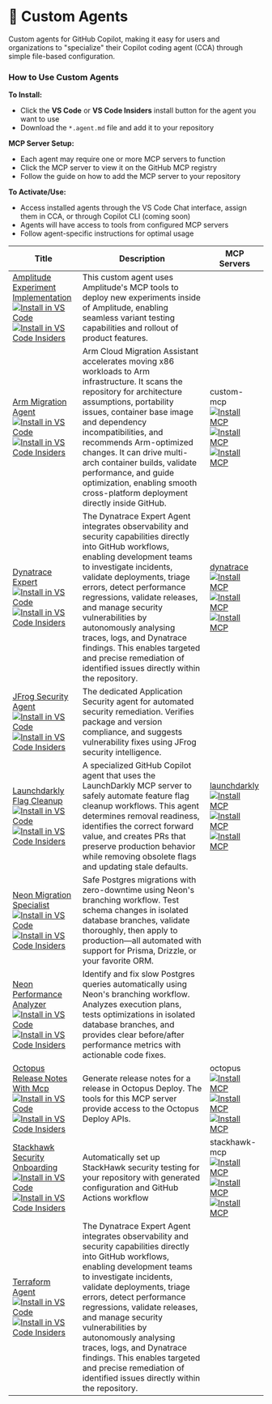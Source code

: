 # 🤖 Custom Agents

Custom agents for GitHub Copilot, making it easy for users and organizations to "specialize" their Copilot coding agent (CCA) through simple file-based configuration.
### How to Use Custom Agents

**To Install:**
- Click the **VS Code** or **VS Code Insiders** install button for the agent you want to use
- Download the `*.agent.md` file and add it to your repository

**MCP Server Setup:**
- Each agent may require one or more MCP servers to function
- Click the MCP server to view it on the GitHub MCP registry
- Follow the guide on how to add the MCP server to your repository

**To Activate/Use:**
- Access installed agents through the VS Code Chat interface, assign them in CCA, or through Copilot CLI (coming soon)
- Agents will have access to tools from configured MCP servers
- Follow agent-specific instructions for optimal usage

| Title | Description | MCP Servers |
| ----- | ----------- | ----------- |
| [Amplitude Experiment Implementation](agents/amplitude-experiment-implementation.agent.md)<br />[![Install in VS Code](https://img.shields.io/badge/VS_Code-Install-0098FF?style=flat-square&logo=visualstudiocode&logoColor=white)](https://aka.ms/awesome-copilot/install/agent?url=vscode%3Achat-agent%2Finstall%3Furl%3Dhttps%3A%2F%2Fraw.githubusercontent.com%2Fgithub%2Fawesome-copilot%2Fmain%2Fagents%2Famplitude-experiment-implementation.agent.md)<br />[![Install in VS Code Insiders](https://img.shields.io/badge/VS_Code_Insiders-Install-24bfa5?style=flat-square&logo=visualstudiocode&logoColor=white)](https://aka.ms/awesome-copilot/install/agent?url=vscode-insiders%3Achat-agent%2Finstall%3Furl%3Dhttps%3A%2F%2Fraw.githubusercontent.com%2Fgithub%2Fawesome-copilot%2Fmain%2Fagents%2Famplitude-experiment-implementation.agent.md) | This custom agent uses Amplitude's MCP tools to deploy new experiments inside of Amplitude, enabling seamless variant testing capabilities and rollout of product features. |  |
| [Arm Migration Agent](agents/arm-migration.agent.md)<br />[![Install in VS Code](https://img.shields.io/badge/VS_Code-Install-0098FF?style=flat-square&logo=visualstudiocode&logoColor=white)](https://aka.ms/awesome-copilot/install/agent?url=vscode%3Achat-agent%2Finstall%3Furl%3Dhttps%3A%2F%2Fraw.githubusercontent.com%2Fgithub%2Fawesome-copilot%2Fmain%2Fagents%2Farm-migration.agent.md)<br />[![Install in VS Code Insiders](https://img.shields.io/badge/VS_Code_Insiders-Install-24bfa5?style=flat-square&logo=visualstudiocode&logoColor=white)](https://aka.ms/awesome-copilot/install/agent?url=vscode-insiders%3Achat-agent%2Finstall%3Furl%3Dhttps%3A%2F%2Fraw.githubusercontent.com%2Fgithub%2Fawesome-copilot%2Fmain%2Fagents%2Farm-migration.agent.md) | Arm Cloud Migration Assistant accelerates moving x86 workloads to Arm infrastructure. It scans the repository for architecture assumptions, portability issues, container base image and dependency incompatibilities, and recommends Arm-optimized changes. It can drive multi-arch container builds, validate performance, and guide optimization, enabling smooth cross-platform deployment directly inside GitHub. | custom-mcp<br />[![Install MCP](https://img.shields.io/badge/Install-VS_Code-0098FF?style=flat-square)](https://aka.ms/awesome-copilot/install/mcp-vscode?name=custom-mcp&config=%7B%22command%22%3A%22docker%22%2C%22args%22%3A%5B%22run%22%2C%22--rm%22%2C%22-i%22%2C%22-v%22%2C%22%2524%257B%257B%2520github.workspace%2520%257D%257D%253A%252Fworkspace%22%2C%22--name%22%2C%22arm-mcp%22%2C%22armswdev%252Farm-mcp%253Alatest%22%5D%2C%22env%22%3A%7B%7D%7D)<br />[![Install MCP](https://img.shields.io/badge/Install-VS_Code_Insiders-24bfa5?style=flat-square)](https://aka.ms/awesome-copilot/install/mcp-vscodeinsiders?name=custom-mcp&config=%7B%22command%22%3A%22docker%22%2C%22args%22%3A%5B%22run%22%2C%22--rm%22%2C%22-i%22%2C%22-v%22%2C%22%2524%257B%257B%2520github.workspace%2520%257D%257D%253A%252Fworkspace%22%2C%22--name%22%2C%22arm-mcp%22%2C%22armswdev%252Farm-mcp%253Alatest%22%5D%2C%22env%22%3A%7B%7D%7D)<br />[![Install MCP](https://img.shields.io/badge/Install-Visual_Studio-C16FDE?style=flat-square)](https://aka.ms/awesome-copilot/install/mcp-visualstudio/mcp-install?%7B%22command%22%3A%22docker%22%2C%22args%22%3A%5B%22run%22%2C%22--rm%22%2C%22-i%22%2C%22-v%22%2C%22%2524%257B%257B%2520github.workspace%2520%257D%257D%253A%252Fworkspace%22%2C%22--name%22%2C%22arm-mcp%22%2C%22armswdev%252Farm-mcp%253Alatest%22%5D%2C%22env%22%3A%7B%7D%7D) |
| [Dynatrace Expert](agents/dynatrace-expert.agent.md)<br />[![Install in VS Code](https://img.shields.io/badge/VS_Code-Install-0098FF?style=flat-square&logo=visualstudiocode&logoColor=white)](https://aka.ms/awesome-copilot/install/agent?url=vscode%3Achat-agent%2Finstall%3Furl%3Dhttps%3A%2F%2Fraw.githubusercontent.com%2Fgithub%2Fawesome-copilot%2Fmain%2Fagents%2Fdynatrace-expert.agent.md)<br />[![Install in VS Code Insiders](https://img.shields.io/badge/VS_Code_Insiders-Install-24bfa5?style=flat-square&logo=visualstudiocode&logoColor=white)](https://aka.ms/awesome-copilot/install/agent?url=vscode-insiders%3Achat-agent%2Finstall%3Furl%3Dhttps%3A%2F%2Fraw.githubusercontent.com%2Fgithub%2Fawesome-copilot%2Fmain%2Fagents%2Fdynatrace-expert.agent.md) | The Dynatrace Expert Agent integrates observability and security capabilities directly into GitHub workflows, enabling development teams to investigate incidents, validate deployments, triage errors, detect performance regressions, validate releases, and manage security vulnerabilities by autonomously analysing traces, logs, and Dynatrace findings. This enables targeted and precise remediation of identified issues directly within the repository. | [dynatrace](https://github.com/mcp/dynatrace/mcp-server)<br />[![Install MCP](https://img.shields.io/badge/Install-VS_Code-0098FF?style=flat-square)](https://aka.ms/awesome-copilot/install/mcp-vscode?name=dynatrace&config=%7B%22url%22%3A%22https%3A%2F%2Fpia1134d.dev.apps.dynatracelabs.com%2Fplatform-reserved%2Fmcp-gateway%2Fv0.1%2Fservers%2Fdynatrace-mcp%2Fmcp%22%2C%22headers%22%3A%7B%22Authorization%22%3A%22Bearer%20%24COPILOT_MCP_DT_API_TOKEN%22%7D%7D)<br />[![Install MCP](https://img.shields.io/badge/Install-VS_Code_Insiders-24bfa5?style=flat-square)](https://aka.ms/awesome-copilot/install/mcp-vscodeinsiders?name=dynatrace&config=%7B%22url%22%3A%22https%3A%2F%2Fpia1134d.dev.apps.dynatracelabs.com%2Fplatform-reserved%2Fmcp-gateway%2Fv0.1%2Fservers%2Fdynatrace-mcp%2Fmcp%22%2C%22headers%22%3A%7B%22Authorization%22%3A%22Bearer%20%24COPILOT_MCP_DT_API_TOKEN%22%7D%7D)<br />[![Install MCP](https://img.shields.io/badge/Install-Visual_Studio-C16FDE?style=flat-square)](https://aka.ms/awesome-copilot/install/mcp-visualstudio/mcp-install?%7B%22url%22%3A%22https%3A%2F%2Fpia1134d.dev.apps.dynatracelabs.com%2Fplatform-reserved%2Fmcp-gateway%2Fv0.1%2Fservers%2Fdynatrace-mcp%2Fmcp%22%2C%22headers%22%3A%7B%22Authorization%22%3A%22Bearer%20%24COPILOT_MCP_DT_API_TOKEN%22%7D%7D) |
| [JFrog Security Agent](agents/jfrog-sec.agent.md)<br />[![Install in VS Code](https://img.shields.io/badge/VS_Code-Install-0098FF?style=flat-square&logo=visualstudiocode&logoColor=white)](https://aka.ms/awesome-copilot/install/agent?url=vscode%3Achat-agent%2Finstall%3Furl%3Dhttps%3A%2F%2Fraw.githubusercontent.com%2Fgithub%2Fawesome-copilot%2Fmain%2Fagents%2Fjfrog-sec.agent.md)<br />[![Install in VS Code Insiders](https://img.shields.io/badge/VS_Code_Insiders-Install-24bfa5?style=flat-square&logo=visualstudiocode&logoColor=white)](https://aka.ms/awesome-copilot/install/agent?url=vscode-insiders%3Achat-agent%2Finstall%3Furl%3Dhttps%3A%2F%2Fraw.githubusercontent.com%2Fgithub%2Fawesome-copilot%2Fmain%2Fagents%2Fjfrog-sec.agent.md) | The dedicated Application Security agent for automated security remediation. Verifies package and version compliance, and suggests vulnerability fixes using JFrog security intelligence. |  |
| [Launchdarkly Flag Cleanup](agents/launchdarkly-flag-cleanup.agent.md)<br />[![Install in VS Code](https://img.shields.io/badge/VS_Code-Install-0098FF?style=flat-square&logo=visualstudiocode&logoColor=white)](https://aka.ms/awesome-copilot/install/agent?url=vscode%3Achat-agent%2Finstall%3Furl%3Dhttps%3A%2F%2Fraw.githubusercontent.com%2Fgithub%2Fawesome-copilot%2Fmain%2Fagents%2Flaunchdarkly-flag-cleanup.agent.md)<br />[![Install in VS Code Insiders](https://img.shields.io/badge/VS_Code_Insiders-Install-24bfa5?style=flat-square&logo=visualstudiocode&logoColor=white)](https://aka.ms/awesome-copilot/install/agent?url=vscode-insiders%3Achat-agent%2Finstall%3Furl%3Dhttps%3A%2F%2Fraw.githubusercontent.com%2Fgithub%2Fawesome-copilot%2Fmain%2Fagents%2Flaunchdarkly-flag-cleanup.agent.md) | A specialized GitHub Copilot agent that uses the LaunchDarkly MCP server to safely automate feature flag cleanup workflows. This agent determines removal readiness, identifies the correct forward value, and creates PRs that preserve production behavior while removing obsolete flags and updating stale defaults. | [launchdarkly](https://github.com/mcp/launchdarkly/mcp-server)<br />[![Install MCP](https://img.shields.io/badge/Install-VS_Code-0098FF?style=flat-square)](https://aka.ms/awesome-copilot/install/mcp-vscode?name=launchdarkly&config=%7B%22command%22%3A%22npx%22%2C%22args%22%3A%5B%22-y%22%2C%22--package%22%2C%22%2540launchdarkly%252Fmcp-server%22%2C%22--%22%2C%22mcp%22%2C%22start%22%2C%22--api-key%22%2C%22%2524LD_ACCESS_TOKEN%22%5D%2C%22env%22%3A%7B%7D%7D)<br />[![Install MCP](https://img.shields.io/badge/Install-VS_Code_Insiders-24bfa5?style=flat-square)](https://aka.ms/awesome-copilot/install/mcp-vscodeinsiders?name=launchdarkly&config=%7B%22command%22%3A%22npx%22%2C%22args%22%3A%5B%22-y%22%2C%22--package%22%2C%22%2540launchdarkly%252Fmcp-server%22%2C%22--%22%2C%22mcp%22%2C%22start%22%2C%22--api-key%22%2C%22%2524LD_ACCESS_TOKEN%22%5D%2C%22env%22%3A%7B%7D%7D)<br />[![Install MCP](https://img.shields.io/badge/Install-Visual_Studio-C16FDE?style=flat-square)](https://aka.ms/awesome-copilot/install/mcp-visualstudio/mcp-install?%7B%22command%22%3A%22npx%22%2C%22args%22%3A%5B%22-y%22%2C%22--package%22%2C%22%2540launchdarkly%252Fmcp-server%22%2C%22--%22%2C%22mcp%22%2C%22start%22%2C%22--api-key%22%2C%22%2524LD_ACCESS_TOKEN%22%5D%2C%22env%22%3A%7B%7D%7D) |
| [Neon Migration Specialist](agents/neon-migration-specialist.agent.md)<br />[![Install in VS Code](https://img.shields.io/badge/VS_Code-Install-0098FF?style=flat-square&logo=visualstudiocode&logoColor=white)](https://aka.ms/awesome-copilot/install/agent?url=vscode%3Achat-agent%2Finstall%3Furl%3Dhttps%3A%2F%2Fraw.githubusercontent.com%2Fgithub%2Fawesome-copilot%2Fmain%2Fagents%2Fneon-migration-specialist.agent.md)<br />[![Install in VS Code Insiders](https://img.shields.io/badge/VS_Code_Insiders-Install-24bfa5?style=flat-square&logo=visualstudiocode&logoColor=white)](https://aka.ms/awesome-copilot/install/agent?url=vscode-insiders%3Achat-agent%2Finstall%3Furl%3Dhttps%3A%2F%2Fraw.githubusercontent.com%2Fgithub%2Fawesome-copilot%2Fmain%2Fagents%2Fneon-migration-specialist.agent.md) | Safe Postgres migrations with zero-downtime using Neon's branching workflow. Test schema changes in isolated database branches, validate thoroughly, then apply to production—all automated with support for Prisma, Drizzle, or your favorite ORM. |  |
| [Neon Performance Analyzer](agents/neon-optimization-analyzer.agent.md)<br />[![Install in VS Code](https://img.shields.io/badge/VS_Code-Install-0098FF?style=flat-square&logo=visualstudiocode&logoColor=white)](https://aka.ms/awesome-copilot/install/agent?url=vscode%3Achat-agent%2Finstall%3Furl%3Dhttps%3A%2F%2Fraw.githubusercontent.com%2Fgithub%2Fawesome-copilot%2Fmain%2Fagents%2Fneon-optimization-analyzer.agent.md)<br />[![Install in VS Code Insiders](https://img.shields.io/badge/VS_Code_Insiders-Install-24bfa5?style=flat-square&logo=visualstudiocode&logoColor=white)](https://aka.ms/awesome-copilot/install/agent?url=vscode-insiders%3Achat-agent%2Finstall%3Furl%3Dhttps%3A%2F%2Fraw.githubusercontent.com%2Fgithub%2Fawesome-copilot%2Fmain%2Fagents%2Fneon-optimization-analyzer.agent.md) | Identify and fix slow Postgres queries automatically using Neon's branching workflow. Analyzes execution plans, tests optimizations in isolated database branches, and provides clear before/after performance metrics with actionable code fixes. |  |
| [Octopus Release Notes With Mcp](agents/octopus-deploy-release-notes-mcp.agent.md)<br />[![Install in VS Code](https://img.shields.io/badge/VS_Code-Install-0098FF?style=flat-square&logo=visualstudiocode&logoColor=white)](https://aka.ms/awesome-copilot/install/agent?url=vscode%3Achat-agent%2Finstall%3Furl%3Dhttps%3A%2F%2Fraw.githubusercontent.com%2Fgithub%2Fawesome-copilot%2Fmain%2Fagents%2Foctopus-deploy-release-notes-mcp.agent.md)<br />[![Install in VS Code Insiders](https://img.shields.io/badge/VS_Code_Insiders-Install-24bfa5?style=flat-square&logo=visualstudiocode&logoColor=white)](https://aka.ms/awesome-copilot/install/agent?url=vscode-insiders%3Achat-agent%2Finstall%3Furl%3Dhttps%3A%2F%2Fraw.githubusercontent.com%2Fgithub%2Fawesome-copilot%2Fmain%2Fagents%2Foctopus-deploy-release-notes-mcp.agent.md) | Generate release notes for a release in Octopus Deploy. The tools for this MCP server provide access to the Octopus Deploy APIs. | octopus<br />[![Install MCP](https://img.shields.io/badge/Install-VS_Code-0098FF?style=flat-square)](https://aka.ms/awesome-copilot/install/mcp-vscode?name=octopus&config=%7B%22command%22%3A%22npx%22%2C%22args%22%3A%5B%22-y%22%2C%22%2540octopusdeploy%252Fmcp-server%22%5D%2C%22env%22%3A%7B%7D%7D)<br />[![Install MCP](https://img.shields.io/badge/Install-VS_Code_Insiders-24bfa5?style=flat-square)](https://aka.ms/awesome-copilot/install/mcp-vscodeinsiders?name=octopus&config=%7B%22command%22%3A%22npx%22%2C%22args%22%3A%5B%22-y%22%2C%22%2540octopusdeploy%252Fmcp-server%22%5D%2C%22env%22%3A%7B%7D%7D)<br />[![Install MCP](https://img.shields.io/badge/Install-Visual_Studio-C16FDE?style=flat-square)](https://aka.ms/awesome-copilot/install/mcp-visualstudio/mcp-install?%7B%22command%22%3A%22npx%22%2C%22args%22%3A%5B%22-y%22%2C%22%2540octopusdeploy%252Fmcp-server%22%5D%2C%22env%22%3A%7B%7D%7D) |
| [Stackhawk Security Onboarding](agents/stackhawk-security-onboarding.agent.md)<br />[![Install in VS Code](https://img.shields.io/badge/VS_Code-Install-0098FF?style=flat-square&logo=visualstudiocode&logoColor=white)](https://aka.ms/awesome-copilot/install/agent?url=vscode%3Achat-agent%2Finstall%3Furl%3Dhttps%3A%2F%2Fraw.githubusercontent.com%2Fgithub%2Fawesome-copilot%2Fmain%2Fagents%2Fstackhawk-security-onboarding.agent.md)<br />[![Install in VS Code Insiders](https://img.shields.io/badge/VS_Code_Insiders-Install-24bfa5?style=flat-square&logo=visualstudiocode&logoColor=white)](https://aka.ms/awesome-copilot/install/agent?url=vscode-insiders%3Achat-agent%2Finstall%3Furl%3Dhttps%3A%2F%2Fraw.githubusercontent.com%2Fgithub%2Fawesome-copilot%2Fmain%2Fagents%2Fstackhawk-security-onboarding.agent.md) | Automatically set up StackHawk security testing for your repository with generated configuration and GitHub Actions workflow | stackhawk-mcp<br />[![Install MCP](https://img.shields.io/badge/Install-VS_Code-0098FF?style=flat-square)](https://aka.ms/awesome-copilot/install/mcp-vscode?name=stackhawk-mcp&config=%7B%22command%22%3A%22uvx%22%2C%22args%22%3A%5B%22stackhawk-mcp%22%5D%2C%22env%22%3A%7B%7D%7D)<br />[![Install MCP](https://img.shields.io/badge/Install-VS_Code_Insiders-24bfa5?style=flat-square)](https://aka.ms/awesome-copilot/install/mcp-vscodeinsiders?name=stackhawk-mcp&config=%7B%22command%22%3A%22uvx%22%2C%22args%22%3A%5B%22stackhawk-mcp%22%5D%2C%22env%22%3A%7B%7D%7D)<br />[![Install MCP](https://img.shields.io/badge/Install-Visual_Studio-C16FDE?style=flat-square)](https://aka.ms/awesome-copilot/install/mcp-visualstudio/mcp-install?%7B%22command%22%3A%22uvx%22%2C%22args%22%3A%5B%22stackhawk-mcp%22%5D%2C%22env%22%3A%7B%7D%7D) |
| [Terraform Agent](agents/terraform.agent.md)<br />[![Install in VS Code](https://img.shields.io/badge/VS_Code-Install-0098FF?style=flat-square&logo=visualstudiocode&logoColor=white)](https://aka.ms/awesome-copilot/install/agent?url=vscode%3Achat-agent%2Finstall%3Furl%3Dhttps%3A%2F%2Fraw.githubusercontent.com%2Fgithub%2Fawesome-copilot%2Fmain%2Fagents%2Fterraform.agent.md)<br />[![Install in VS Code Insiders](https://img.shields.io/badge/VS_Code_Insiders-Install-24bfa5?style=flat-square&logo=visualstudiocode&logoColor=white)](https://aka.ms/awesome-copilot/install/agent?url=vscode-insiders%3Achat-agent%2Finstall%3Furl%3Dhttps%3A%2F%2Fraw.githubusercontent.com%2Fgithub%2Fawesome-copilot%2Fmain%2Fagents%2Fterraform.agent.md) | The Dynatrace Expert Agent integrates observability and security capabilities directly into GitHub workflows, enabling development teams to investigate incidents, validate deployments, triage errors, detect performance regressions, validate releases, and manage security vulnerabilities by autonomously analysing traces, logs, and Dynatrace findings. This enables targeted and precise remediation of identified issues directly within the repository. |  |
